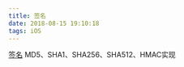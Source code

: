 ```yaml
---
title: 签名
date: 2018-08-15 19:10:18
tags: iOS
---
```


[签名](http://www.ruanyifeng.com/blog/2011/08/what_is_a_digital_signature.html)
MD5、SHA1、SHA256、SHA512、HMAC实现
